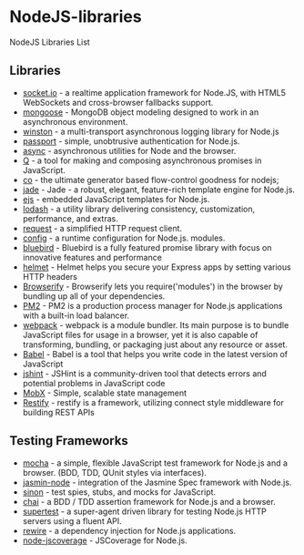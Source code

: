 # NodeJS-libraries
NodeJS Libraries List


## Libraries

- [socket.io](https://github.com/LearnBoost/socket.io) - a realtime application framework for Node.JS, with HTML5 WebSockets and cross-browser fallbacks support.
- [mongoose](https://github.com/LearnBoost/mongoose) - MongoDB object modeling designed to work in an asynchronous environment.
- [winston](http://github.com/flatiron/winston) - a multi-transport asynchronous logging library for Node.js
- [passport](https://github.com/jaredhanson/passport) - simple, unobtrusive authentication for Node.js.
- [async](https://github.com/caolan/async) - asynchronous utilities for Node and the browser.
- [Q](https://github.com/kriskowal/q) - a tool for making and composing asynchronous promises in JavaScript.
- [co](https://github.com/visionmedia/co) - the ultimate generator based flow-control goodness for nodejs;
- [jade](https://github.com/visionmedia/jade) - Jade - a robust, elegant, feature-rich template engine for Node.js.
- [ejs](https://github.com/visionmedia/ejs) - embedded JavaScript templates for Node.js.
- [lodash](https://github.com/lodash/lodash) - a utility library delivering consistency, customization, performance, and extras.
- [request](https://github.com/mikeal/request) - a simplified HTTP request client.
- [config](https://github.com/lorenwest/node-config) - a runtime configuration for Node.js. modules.
- [bluebird](https://github.com/petkaantonov/bluebird) - Bluebird is a fully featured promise library with focus on innovative features and performance
- [helmet](https://github.com/helmetjs/helmet) - Helmet helps you secure your Express apps by setting various HTTP headers
- [Browserify](https://github.com/browserify/browserify) - Browserify lets you require('modules') in the browser by bundling up all of your dependencies.
- [PM2](https://github.com/Unitech/pm2) - PM2 is a production process manager for Node.js applications with a built-in load balancer.
- [webpack](https://github.com/webpack/webpack) - webpack is a module bundler. Its main purpose is to bundle JavaScript files for usage in a browser, yet it is also capable of transforming, bundling, or packaging just about any resource or asset.
- [Babel](https://github.com/babel/babel) - Babel is a tool that helps you write code in the latest version of JavaScript
- [jshint](https://github.com/jshint/jshint) - JSHint is a community-driven tool that detects errors and potential problems in JavaScript code
- [MobX](https://github.com/mobxjs/mobx) - Simple, scalable state management
- [Restify](https://github.com/restify/node-restify) - restify is a framework, utilizing connect style middleware for building REST APIs



## Testing Frameworks

- [mocha](https://github.com/visionmedia/mocha) -  a simple, flexible JavaScript test framework for Node.js and a browser. (BDD, TDD, QUnit styles via interfaces).
- [jasmin-node](https://github.com/mhevery/jasmine-node) - integration of the Jasmine Spec framework with Node.js.
- [sinon](https://github.com/cjohansen/Sinon.JS) - test spies, stubs, and mocks for JavaScript.
- [chai](https://github.com/chaijs/chai) - a BDD / TDD assertion framework for Node.js and a browser. 
- [supertest](https://github.com/visionmedia/supertest) - a super-agent driven library for testing Node.js HTTP servers using a fluent API.
- [rewire](https://github.com/jhnns/rewire) - a dependency injection for Node.js applications.
- [node-jscoverage](https://github.com/visionmedia/node-jscoverage) - JSCoverage for Node.js.
